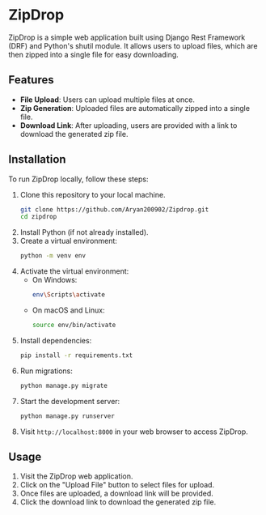 # ZipDrop

ZipDrop is a simple web application built using Django Rest Framework (DRF) and Python's shutil module. It allows users to upload files, which are then zipped into a single file for easy downloading.

## Features

- **File Upload**: Users can upload multiple files at once.
- **Zip Generation**: Uploaded files are automatically zipped into a single file.
- **Download Link**: After uploading, users are provided with a link to download the generated zip file.

## Installation

To run ZipDrop locally, follow these steps:

1. Clone this repository to your local machine.
    ```bash
    git clone https://github.com/Aryan200902/Zipdrop.git
    cd zipdrop
    ```
2. Install Python (if not already installed).
3. Create a virtual environment:
    ```bash
    python -m venv env
    ```
4. Activate the virtual environment:
    - On Windows: 
        ```bash
        env\Scripts\activate
        ```
    - On macOS and Linux: 
        ```bash
        source env/bin/activate
        ```
5. Install dependencies:
    ```bash
    pip install -r requirements.txt
    ```
6. Run migrations:
    ```bash
    python manage.py migrate
    ```
7. Start the development server:
    ```bash
    python manage.py runserver
    ```
8. Visit `http://localhost:8000` in your web browser to access ZipDrop.

## Usage

1. Visit the ZipDrop web application.
2. Click on the "Upload File" button to select files for upload.
3. Once files are uploaded, a download link will be provided.
4. Click the download link to download the generated zip file.

